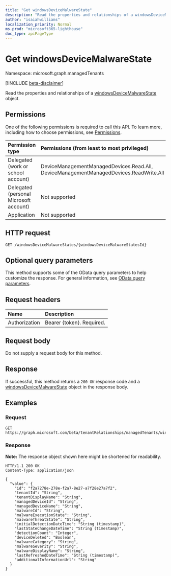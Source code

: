 ```yaml
---
title: "Get windowsDeviceMalwareState"
description: "Read the properties and relationships of a windowsDeviceMalwareState object."
author: "isaiahwilliams"
localization_priority: Normal
ms.prod: "microsoft365-lighthouse"
doc_type: apiPageType
---
```


# Get windowsDeviceMalwareState
Namespace: microsoft.graph.managedTenants

[!INCLUDE [beta-disclaimer](../../includes/beta-disclaimer.md)]

Read the properties and relationships of a [windowsDeviceMalwareState](../resources/managedTenants-windowsdevicemalwarestate.md) object.

## Permissions
One of the following permissions is required to call this API. To learn more, including how to choose permissions, see [Permissions](/graph/permissions-reference).

|Permission type|Permissions (from least to most privileged)|
|:---|:---|
|Delegated (work or school account)|DeviceManagementManagedDevices.Read.All, DeviceManagementManagedDevices.ReadWrite.All|
|Delegated (personal Microsoft account)|Not supported|
|Application|Not supported|

## HTTP request

<!-- {
  "blockType": "ignored"
}
-->
``` http
GET /windowsDeviceMalwareStates/{windowsDeviceMalwareStatesId}
```

## Optional query parameters
This method supports some of the OData query parameters to help customize the response. For general information, see [OData query parameters](/graph/query-parameters).

## Request headers
|Name|Description|
|:---|:---|
|Authorization|Bearer {token}. Required.|

## Request body
Do not supply a request body for this method.

## Response

If successful, this method returns a `200 OK` response code and a [windowsDeviceMalwareState](../resources/managedTenants-windowsdevicemalwarestate.md) object in the response body.

## Examples

### Request
<!-- {
  "blockType": "request",
  "name": "get_windowsdevicemalwarestate"
}
-->
``` http
GET https://graph.microsoft.com/beta/tenantRelationships/managedTenants/windowsDeviceMalwareStates/{windowsDeviceMalwareStatesId}
```


### Response
**Note:** The response object shown here might be shortened for readability.
<!-- {
  "blockType": "response",
  "truncated": true,
  "@odata.type": "microsoft.graph.managedTenants.windowsDeviceMalwareState"
}
-->
``` http
HTTP/1.1 200 OK
Content-Type: application/json

{
  "value": {
    "id": "f2a7278e-278e-f2a7-8e27-a7f28e27a7f2",
    "tenantId": "String",
    "tenantDisplayName": "String",
    "managedDeviceId": "String",
    "managedDeviceName": "String",
    "malwareId": "String",
    "malwareExecutionState": "String",
    "malwareThreatState": "String",
    "initialDetectionDateTime": "String (timestamp)",
    "lastStateChangeDateTime": "String (timestamp)",
    "detectionCount": "Integer",
    "deviceDeleted": "Boolean",
    "malwareCategory": "String",
    "malwareSeverity": "String",
    "malwareDisplayName": "String",
    "lastRefreshedDateTime": "String (timestamp)",
    "additionalInformationUrl": "String"
  }
}
```
